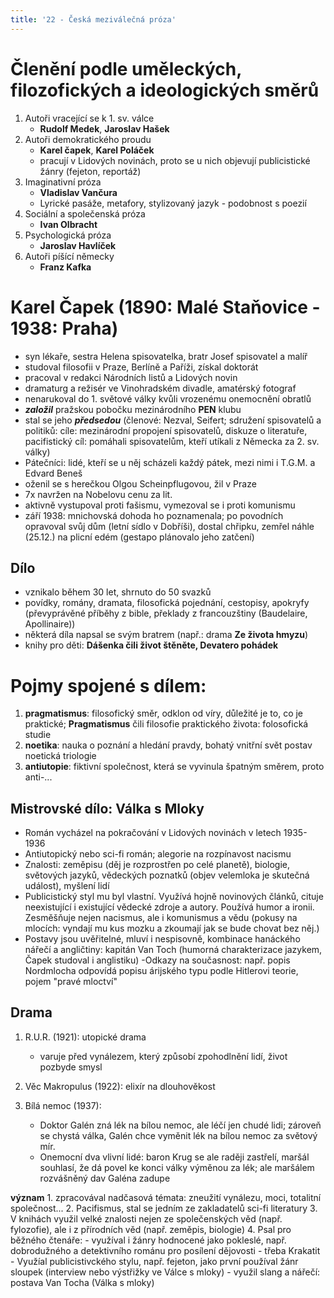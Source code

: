 ```yaml
---
title: '22 - Česká meziválečná próza'
---
```


# Členění podle uměleckých, filozofických a ideologických směrů

1. Autoři vracející se k 1. sv. válce
	- **Rudolf Medek**, **Jaroslav Hašek**
2. Autoři demokratického proudu
	- **Karel čapek**, **Karel Poláček**
	- pracují v Lidových novinách, proto se u nich objevují publicistické žánry (fejeton, reportáž)
3. Imaginativní próza
	- **Vladislav Vančura**
	- Lyrické pasáže, metafory, stylizovaný jazyk - podobnost s poezií
4. Sociální a společenská próza
	- **Ivan Olbracht**
5. Psychologická próza
	- **Jaroslav Havlíček**
6. Autoři píšící německy
	- **Franz Kafka**

# Karel Čapek (1890: Malé Staňovice - 1938: Praha)
- syn lékaře, sestra Helena spisovatelka, bratr Josef spisovatel a malíř
- studoval filosofii v Praze, Berlíně a Paříži, získal doktorát
- pracoval v redakci Národních listů a Lidových novin
- dramaturg a režisér ve Vinohradském divadle, amatérský fotograf
- nenarukoval do 1. světové války kvůli vrozenému onemocnění obratlů
- ***založil*** pražskou pobočku mezinárodního **PEN** klubu
- stal se jeho ***předsedou*** (členové: Nezval, Seifert; sdružení spisovatelů a politiků: cíle: mezinárodní propojení spisovatelů, diskuze o literatuře, pacifistický cíl: pomáhali spisovatelům, kteří utíkali z Německa za 2. sv. války)
- Pátečníci: lidé, kteří se u něj scházeli každý pátek, mezi nimi i T.G.M. a Edvard Beneš
- oženil se s herečkou Olgou Scheinpflugovou, žil v Praze
- 7x navržen na Nobelovu cenu za lit.
- aktivně vystupoval proti fašismu, vymezoval se i proti komunismu
- září 1938: mnichovská dohoda ho poznamenala; po povodních opravoval svůj dům (letní sídlo v Dobříši), dostal chřipku, zemřel náhle (25.12.) na plicní edém (gestapo plánovalo jeho zatčení)
## Dílo
- vznikalo během 30 let, shrnuto do 50 svazků
- povídky, romány, dramata, filosofická pojednání, cestopisy, apokryfy (převyprávěné příběhy z bible, překlady z francouzštiny (Baudelaire, Apollinaire))
- některá díla napsal se svým bratrem (např.: drama **Ze života hmyzu**)
- knihy pro děti: **Dášenka čili život štěněte, Devatero pohádek**
# Pojmy spojené s dílem:
1. **pragmatismus**: filosofický směr, odklon od víry, důležité je to, co je praktické; **Pragmatismus** čili filosofie praktického života: folosofická studie
2. **noetika**: nauka o poznání a hledání pravdy, bohatý vnitřní svět postav noetická triologie
3. **antiutopie**: fiktivní společnost, která se vyvinula špatným směrem, proto anti-...

## Mistrovské dílo: Válka s Mloky
- Román vycházel na pokračování v Lidových novinách v letech 1935-1936
- Antiutopický nebo sci-fi román; alegorie na rozpínavost nacismu
- Znalosti: zeměpisu (děj je rozprostřen po celé planetě), biologie, světových jazyků, vědeckých poznatků (objev velemloka je skutečná událost), myšlení lidí
- Publicistický styl mu byl vlastní. Využívá hojně novinových článků, cituje neexistující i existující vědecké zdroje a autory. Používá humor a ironii. Zesměšňuje nejen nacismus, ale i komunismus a vědu (pokusy na mlocích: vyndají mu kus mozku a zkoumají jak se bude chovat bez něj.)
- Postavy jsou uvěřitelné, mluví i nespisovně, kombinace hanáckého nářečí a angličtiny: kapitán Van Toch (humorná charakterizace jazykem, Čapek studoval i anglistiku)
-Odkazy na současnost: např. popis Nordmlocha odpovídá popisu árijského typu podle Hitlerovi teorie, pojem "pravé mloctví"

## Drama
1. R.U.R. (1921): utopické drama
	- varuje před vynálezem, který způsobí zpohodlnění lidí, život pozbyde smysl

2. Věc Makropulus (1922): elixír na dlouhověkost

3. Bílá nemoc (1937):
	- Doktor Galén zná lék na bílou nemoc, ale léčí jen chudé lidi; zároveň se chystá válka, Galén chce vyměnit lék na bílou nemoc za světový mír.
	- Onemocní dva vlivní lidé: baron Krug se ale raději zastřelí, maršál souhlasí, že dá povel ke konci války výměnou za lék; ale maršálem rozvášněný dav Galéna zadupe

**význam**
	1. zpracovával nadčasová témata: zneužití vynálezu, moci, totalitní společnost...
	2. Pacifismus, stal se jedním ze zakladatelů sci-fi literatury
	3. V knihách využil velké znalosti nejen ze společenských věd (např. fylozofie), ale i z přírodních věd (např. zeměpis, biologie)
	4. Psal pro běžného čtenáře:
		- využíval i žánry hodnocené jako pokleslé, např. dobrodužného a detektivního románu pro posílení dějovosti - třeba Krakatit
		- Využíal publicistivckého stylu, např. fejeton, jako první používal žánr sloupek (interview nebo výstřižky ve Válce s mloky)
		- využil slang a nářečí: postava Van Tocha (Válka s mloky)
